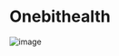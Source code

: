 # Onebithealth
![image](https://user-images.githubusercontent.com/77760284/234117149-f72620e3-83d2-4828-8cc7-78bf8f380b10.png)
